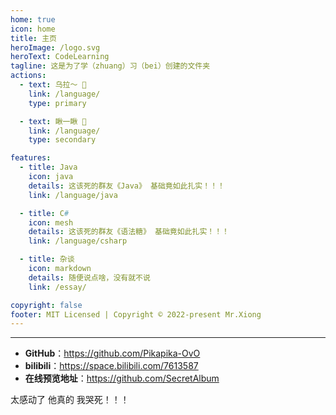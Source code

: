 ```yaml
---
home: true
icon: home
title: 主页
heroImage: /logo.svg
heroText: CodeLearning
tagline: 这是为了学（zhuang）习（bei）创建的文件夹
actions:
  - text: 乌拉～ 🤯
    link: /language/
    type: primary

  - text: 瞅一瞅 🤔
    link: /language/
    type: secondary

features:
  - title: Java
    icon: java
    details: 这该死的群友《Java》 基础竟如此扎实！！！
    link: /language/java

  - title: C#
    icon: mesh
    details: 这该死的群友《语法糖》 基础竟如此扎实！！！
    link: /language/csharp

  - title: 杂谈
    icon: markdown
    details: 随便说点啥，没有就不说
    link: /essay/

copyright: false
footer: MIT Licensed | Copyright © 2022-present Mr.Xiong
---
```


<!-- 这是普通主页的案例。你可以在这里放置你的主体内容。
想要使用此布局，你需要在页面 front matter 中设置 `home: true`。-->
---
- **GitHub**：<https://github.com/Pikapika-OvO>
- **bilibili**：<https://space.bilibili.com/7613587>
- **在线预览地址**：<https://github.com/SecretAlbum>

太感动了 他真的 我哭死！！！
